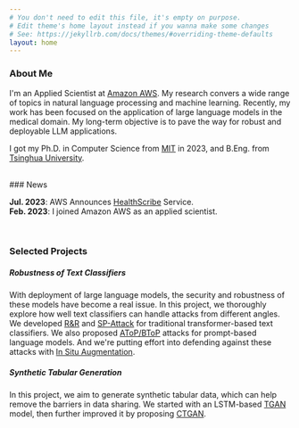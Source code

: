 ```yaml
---
# You don't need to edit this file, it's empty on purpose.
# Edit theme's home layout instead if you wanna make some changes
# See: https://jekyllrb.com/docs/themes/#overriding-theme-defaults
layout: home
---
```


### About Me

I'm an Applied Scientist at [Amazon AWS](https://aws.amazon.com). My research convers a wide range of topics in natural language processing and machine learning. 
Recently, my work has been focused on the application of large language models in the medical domain. 
My long-term objective is to pave the way for robust and deployable LLM applications.

I got my Ph.D. in Computer Science from [MIT](http://www.mit.edu) in 2023, and B.Eng. from [Tsinghua University](http://www.tsinghua.edu.cn). 


<br/>
### News

**Jul. 2023**: AWS Announces [HealthScribe](https://aws.amazon.com/healthscribe/) Service. <br/>
**Feb. 2023**: I joined Amazon AWS as an applied scientist.


<br/>

### Selected Projects


##### Robustness of Text Classifiers

With deployment of large language models, the security and robustness of these models have become a real issue. In this project, we thoroughly explore how well text classifiers can handle attacks from different angles. We developed [R&R](https://arxiv.org/pdf/2104.08453.pdf) and [SP-Attack](https://arxiv.org/pdf/2401.17196.pdf) for traditional transformer-based text classifiers. We also proposed [AToP/BToP](https://arxiv.org/pdf/2204.05239.pdf) attacks for prompt-based language models. And we're putting effort into defending against these attacks with [In Situ Augmentation](/misc/paper/ICONIP_fibber_defense.pdf). 

##### Synthetic Tabular Generation
In this project, we aim to generate synthetic tabular data, which can help remove the barriers in data sharing. We started with an LSTM-based [TGAN](https://arxiv.org/pdf/1811.11264.pdf) model, then further improved it by proposing [CTGAN](https://arxiv.org/pdf/1907.00503.pdf). 
